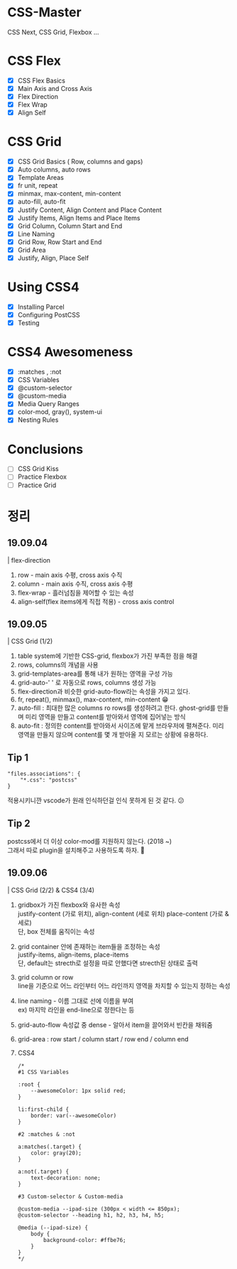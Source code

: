 # CSS-Master

CSS Next, CSS Grid, Flexbox ...

# CSS Flex

- [x] CSS Flex Basics
- [x] Main Axis and Cross Axis
- [x] Flex Direction
- [x] Flex Wrap
- [x] Align Self

# CSS Grid

- [x] CSS Grid Basics ( Row, columns and gaps)
- [x] Auto columns, auto rows
- [x] Template Areas
- [x] fr unit, repeat
- [x] minmax, max-content, min-content
- [x] auto-fill, auto-fit
- [x] Justify Content, Align Content and Place Content
- [x] Justify Items, Align Items and Place Items
- [x] Grid Column, Column Start and End
- [x] Line Naming
- [x] Grid Row, Row Start and End
- [x] Grid Area
- [x] Justify, Align, Place Self

# Using CSS4

- [x] Installing Parcel
- [x] Configuring PostCSS
- [x] Testing

# CSS4 Awesomeness

- [x] :matches , :not
- [x] CSS Variables
- [x] @custom-selector
- [x] @custom-media
- [x] Media Query Ranges
- [x] color-mod, gray(), system-ui
- [x] Nesting Rules

# Conclusions

- [ ] CSS Grid Kiss
- [ ] Practice Flexbox
- [ ] Practice Grid

# 정리

## 19.09.04

| flex-direction

1. row - main axis 수평, cross axis 수직
2. column - main axis 수직, cross axis 수평
3. flex-wrap - 흘러넘침을 제어할 수 있는 속성
4. align-self(flex items에게 직접 적용) - cross axis control

## 19.09.05

| CSS Grid (1/2)

1. table system에 기반한 CSS-grid, flexbox가 가진 부족한 점을 해결
2. rows, columns의 개념을 사용
3. grid-templates-area를 통해 내가 원하는 영역을 구성 가능
4. grid-auto-' ' 로 자동으로 rows, columns 생성 가능
5. flex-direction과 비슷한 grid-auto-flow라는 속성을 가지고 있다.
6. fr, repeat(), minmax(), max-content, min-content 😁
7. auto-fill : 최대한 많은 columns ro rows를 생성하려고 한다. ghost-grid를 만들며 미리 영역을 만들고 content를 받아와서 영역에 집어넣는 방식
8. auto-fit : 정의한 content를 받아와서 사이즈에 맡게 브라우저에 펼쳐준다. 미리 영역을 만들지 않으며 content를 몇 개 받아올 지 모르는 상황에 유용하다.

## Tip 1

    "files.associations": {
        "*.css": "postcss"
    }

적용시키니깐 vscode가 원래 인식하던걸 인식 못하게 된 것 같다. 😕

## Tip 2

postcss에서 더 이상 color-mod를 지원하지 않는다. (2018 ~)<br>
그래서 따로 plugin을 설치해주고 사용하도록 하자. 🤪

## 19.09.06

| CSS Grid (2/2) & CSS4 (3/4)

1.  gridbox가 가진 flexbox와 유사한 속성<br>
    justify-content (가로 위치), align-content (세로 위치) place-content (가로 & 세로)<br>
    단, box 전체를 움직이는 속성
2.  grid container 안에 존재하는 item들을 조정하는 속성<br>
    justify-items, align-items, place-items<br>
    단, default는 strecth로 설정을 따로 안했다면 strecth된 상태로 출력
3.  grid column or row<br>
    line을 기준으로 어느 라인부터 어느 라인까지 영역을 차지할 수 있는지 정하는 속성
4.  line naming - 이름 그대로 선에 이름을 부여<br>
    ex) 마지막 라인을 end-line으로 정한다는 등
5.  grid-auto-flow 속성값 중 dense - 알아서 item을 끌어와서 빈칸을 채워줌
6.  grid-area : row start / column start / row end / column end
7.  CSS4

        /*
        #1 CSS Variables

        :root {
            --awesomeColor: 1px solid red;
        }

        li:first-child {
            border: var(--awesomeColor)
        }

        #2 :matches & :not

        a:matches(.target) {
            color: gray(20);
        }

        a:not(.target) {
            text-decoration: none;
        }

        #3 Custom-selector & Custom-media

        @custom-media --ipad-size (300px < width <= 850px);
        @custom-selector --heading h1, h2, h3, h4, h5;

        @media (--ipad-size) {
            body {
                background-color: #ffbe76;
            }
        }
        */

